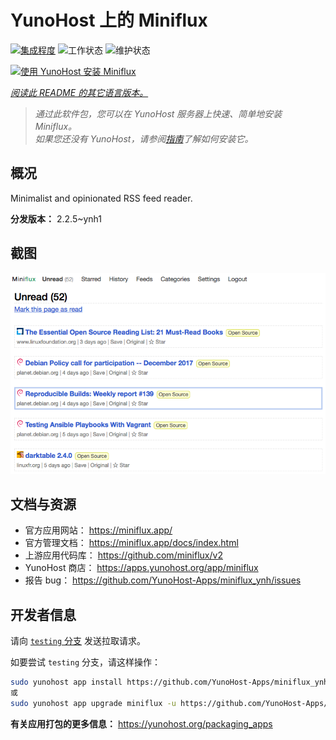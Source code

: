 <!--
注意：此 README 由 <https://github.com/YunoHost/apps/tree/master/tools/readme_generator> 自动生成
请勿手动编辑。
-->

# YunoHost 上的 Miniflux

[![集成程度](https://apps.yunohost.org/badge/integration/miniflux)](https://ci-apps.yunohost.org/ci/apps/miniflux/)
![工作状态](https://apps.yunohost.org/badge/state/miniflux)
![维护状态](https://apps.yunohost.org/badge/maintained/miniflux)

[![使用 YunoHost 安装 Miniflux](https://install-app.yunohost.org/install-with-yunohost.svg)](https://install-app.yunohost.org/?app=miniflux)

*[阅读此 README 的其它语言版本。](./ALL_README.md)*

> *通过此软件包，您可以在 YunoHost 服务器上快速、简单地安装 Miniflux。*  
> *如果您还没有 YunoHost，请参阅[指南](https://yunohost.org/install)了解如何安装它。*

## 概况

Minimalist and opinionated RSS feed reader.

**分发版本：** 2.2.5~ynh1

## 截图

![Miniflux 的截图](./doc/screenshots/overview.png)

## 文档与资源

- 官方应用网站： <https://miniflux.app/>
- 官方管理文档： <https://miniflux.app/docs/index.html>
- 上游应用代码库： <https://github.com/miniflux/v2>
- YunoHost 商店： <https://apps.yunohost.org/app/miniflux>
- 报告 bug： <https://github.com/YunoHost-Apps/miniflux_ynh/issues>

## 开发者信息

请向 [`testing` 分支](https://github.com/YunoHost-Apps/miniflux_ynh/tree/testing) 发送拉取请求。

如要尝试 `testing` 分支，请这样操作：

```bash
sudo yunohost app install https://github.com/YunoHost-Apps/miniflux_ynh/tree/testing --debug
或
sudo yunohost app upgrade miniflux -u https://github.com/YunoHost-Apps/miniflux_ynh/tree/testing --debug
```

**有关应用打包的更多信息：** <https://yunohost.org/packaging_apps>
